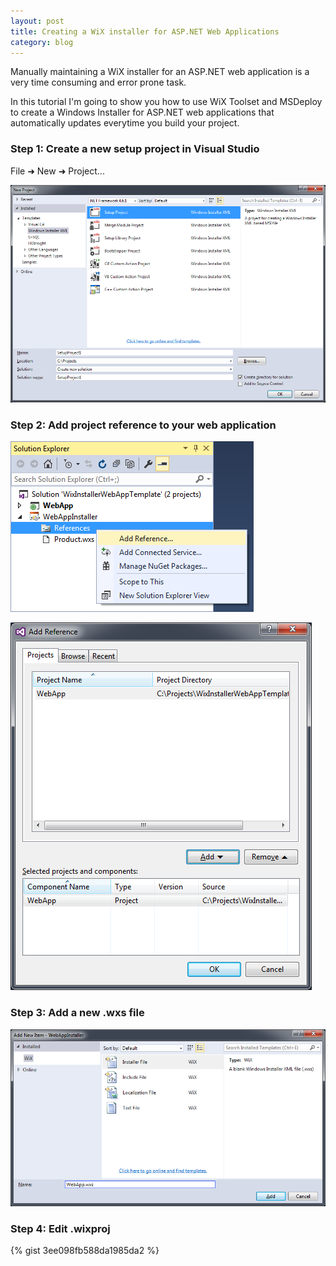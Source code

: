 ```yaml
---
layout: post
title: Creating a WiX installer for ASP.NET Web Applications
category: blog
---
```


Manually maintaining a WiX installer for an ASP.NET web application is a very time consuming and error prone task.

In this tutorial I'm going to show you how to use WiX Toolset and MSDeploy to create a Windows Installer for ASP.NET web applications that automatically updates everytime you build your project.

### Step 1: Create a new setup project in Visual Studio

File &#10140; New &#10140; Project...

![Create New WiX Project](/images/wix_aspnet_tutorial/new_wix_project.png)

### Step 2: Add project reference to your web application

![Add Reference](/images/wix_aspnet_tutorial/add_reference.png)

![Add Project Reference](/images/wix_aspnet_tutorial/add_project_reference.png)

### Step 3: Add a new .wxs file

![Add Project Reference](/images/wix_aspnet_tutorial/add_new_wxs_file.png)

### Step 4: Edit .wixproj

{% gist 3ee098fb588da1985da2 %}
